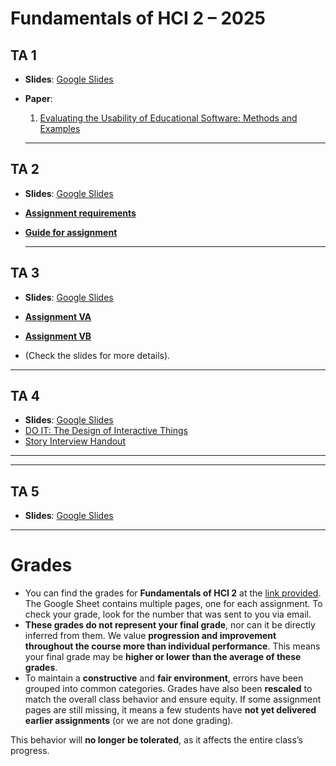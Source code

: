 # Fundamentals of HCI 2 – 2025  

## TA 1  
- **Slides**: [Google Slides](https://docs.google.com/presentation/d/1Q_ECmxCLyZZhSXYlo4zPNAFbGMn73MDa/edit?usp=sharing&ouid=103386161610405023986&rtpof=true&sd=true)
  
- **Paper**:  
  1. [Evaluating the Usability of Educational Software: Methods and Examples](https://spawn-queue.acm.org/doi/pdf/10.1145/1147518.1147530)

  ---

## TA 2  
- **Slides**: [Google Slides](https://docs.google.com/presentation/d/1y0XdyAxvFeBllFaySrSLy-Y0_8UWXW8O/edit?usp=sharing&ouid=103386161610405023986&rtpof=true&sd=true)

- [**Assignment requirements**](https://github.com/artemiszheng/FundamentalHCI_2025/blob/9884e4c71d358aa2566040c6b3001473f5f48946/Analysis%20of%20scrolling%20%20.pdf)
- [**Guide for assignment**](https://github.com/artemiszheng/FundamentalHCI_2025/blob/a8ae5f711265f90520bcbda464067847d04a857a/Guidance_Analysis%20of%20scrolling.pdf)

  ---

## TA 3  
- **Slides**: [Google Slides](https://docs.google.com/presentation/d/19GgmEsCGBZ_pr_ph7KR1omfE873WI365/edit?usp=sharing&ouid=107603787338411812843&rtpof=true&sd=true)

- [**Assignment VA**](https://github.com/artemiszheng/FundamentalHCI_2025/blob/main/VA%20-%20Designing%20a%20WIMP%20Text%20Editor.pdf)
- [**Assignment VB**](https://github.com/artemiszheng/FundamentalHCI_2025/blob/main/VB%20-%20Redesigning%20a%20CAPTCHA%20as%20a%20WIMP%20Interface.pdf)
- (Check the slides for more details).

---
## TA 4
- **Slides**: [Google Slides](https://docs.google.com/presentation/d/1KJetqILU1y8SOlqp9VhezXquyvL1KV-6/edit?usp=sharing&ouid=107603787338411812843&rtpof=true&sd=true)
- [DO IT: The Design of Interactive Things](https://github.com/artemiszheng/FundamentalHCI_2025/blob/main/DOIT-CHI23-Preview-Web.pdf)
- [Story Interview Handout](https://github.com/artemiszheng/FundamentalHCI_2025/blob/main/story-interview.handout.pdf)

---

---
## TA 5
- **Slides**: [Google Slides](https://docs.google.com/presentation/d/1NPNjkt037ScTDK0lgK_OI9CsitNZA89B/edit?usp=sharing&ouid=103386161610405023986&rtpof=true&sd=true)

---


# Grades
- You can find the grades for **Fundamentals of HCI 2** at the [link provided](https://docs.google.com/spreadsheets/d/1ZVfvVQCtEs_DU2lgL4M9HL8M660HuxD5O9YcedSYaeU/edit?usp=sharing). The Google Sheet contains multiple pages, one for each assignment. To check your grade, look for the number that was sent to you via email.
- **These grades do not represent your final grade**, nor can it be directly inferred from them. We value **progression and improvement throughout the course more than individual performance**. This means your final grade may be **higher or lower than the average of these grades**.
- To maintain a **constructive** and **fair environment**, errors have been grouped into common categories. Grades have also been **rescaled** to match the overall class behavior and ensure equity. If some assignment pages are still missing, it means a few students have **not yet delivered earlier assignments** (or we are not done grading).

This behavior will **no longer be tolerated**, as it affects the entire class’s progress.
